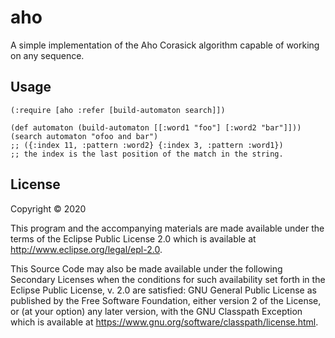# aho

A simple implementation of the Aho Corasick algorithm capable of working on any sequence.

## Usage

```
(:require [aho :refer [build-automaton search]])

(def automaton (build-automaton [[:word1 "foo"] [:word2 "bar"]]))
(search automaton "ofoo and bar")
;; ({:index 11, :pattern :word2} {:index 3, :pattern :word1})
;; the index is the last position of the match in the string.
```

## License

Copyright © 2020

This program and the accompanying materials are made available under the
terms of the Eclipse Public License 2.0 which is available at
http://www.eclipse.org/legal/epl-2.0.

This Source Code may also be made available under the following Secondary
Licenses when the conditions for such availability set forth in the Eclipse
Public License, v. 2.0 are satisfied: GNU General Public License as published by
the Free Software Foundation, either version 2 of the License, or (at your
option) any later version, with the GNU Classpath Exception which is available
at https://www.gnu.org/software/classpath/license.html.
